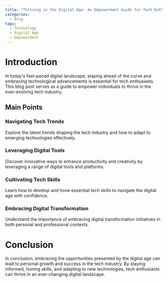 ```yaml
---
title: "Thriving in the Digital Age: An Empowerment Guide for Tech Enthusiasts"
categories:
  - Blog
tags:
  - Technology
  - Digital Age
  - Empowerment
---
```


# Introduction
In today's fast-paced digital landscape, staying ahead of the curve and embracing technological advancements is essential for tech enthusiasts. This blog post serves as a guide to empower individuals to thrive in the ever-evolving tech industry.

## Main Points
### Navigating Tech Trends
Explore the latest trends shaping the tech industry and how to adapt to emerging technologies effectively.

### Leveraging Digital Tools
Discover innovative ways to enhance productivity and creativity by leveraging a range of digital tools and platforms.

### Cultivating Tech Skills
Learn how to develop and hone essential tech skills to navigate the digital age with confidence.

### Embracing Digital Transformation
Understand the importance of embracing digital transformation initiatives in both personal and professional contexts.

# Conclusion
In conclusion, embracing the opportunities presented by the digital age can lead to personal growth and success in the tech industry. By staying informed, honing skills, and adapting to new technologies, tech enthusiasts can thrive in an ever-changing digital landscape.